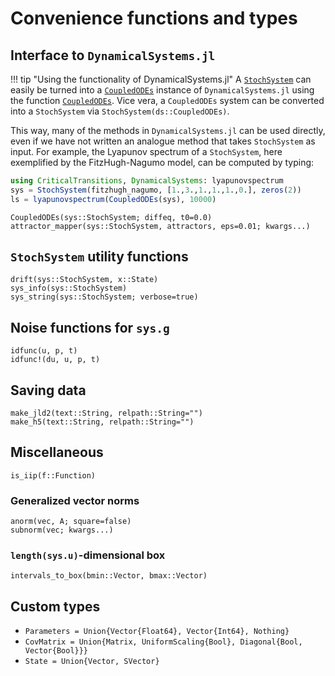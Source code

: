 # Convenience functions and types

## Interface to `DynamicalSystems.jl`

!!! tip "Using the functionality of DynamicalSystems.jl"
    A [`StochSystem`](@ref) can easily be turned into a 
    [`CoupledODEs`](https://juliadynamics.github.io/DynamicalSystems.jl/dev/tutorial/#DynamicalSystemsBase.CoupledODEs)
    instance of `DynamicalSystems.jl` using the function [`CoupledODEs`](@ref). Vice vera,
    a `CoupledODEs` system can be converted into a `StochSystem` via `StochSystem(ds::CoupledODEs)`.

This way, many of the methods in `DynamicalSystems.jl` can be used directly, even if we have
not written an analogue method that takes `StochSystem` as input. For example, the
Lyapunov spectrum of a `StochSystem`, here exemplified by the FitzHugh-Nagumo model, can be
computed by typing:

```julia
using CriticalTransitions, DynamicalSystems: lyapunovspectrum
sys = StochSystem(fitzhugh_nagumo, [1.,3.,1.,1.,1.,0.], zeros(2))
ls = lyapunovspectrum(CoupledODEs(sys), 10000)
```

```@docs
CoupledODEs(sys::StochSystem; diffeq, t0=0.0)
attractor_mapper(sys::StochSystem, attractors, eps=0.01; kwargs...)
```

## `StochSystem` utility functions

```@docs
drift(sys::StochSystem, x::State)
sys_info(sys::StochSystem)
sys_string(sys::StochSystem; verbose=true)
```

## Noise functions for `sys.g`

```@docs
idfunc(u, p, t)
idfunc!(du, u, p, t)
```

## Saving data

```@docs
make_jld2(text::String, relpath::String="")
make_h5(text::String, relpath::String="")
```

## Miscellaneous

```@docs
is_iip(f::Function)
```

### Generalized vector norms
```@docs
anorm(vec, A; square=false)
subnorm(vec; kwargs...)
```

### `length(sys.u)`-dimensional box

```@docs
intervals_to_box(bmin::Vector, bmax::Vector)
```

## Custom types

* `Parameters = Union{Vector{Float64}, Vector{Int64}, Nothing}`
* `CovMatrix = Union{Matrix, UniformScaling{Bool}, Diagonal{Bool, Vector{Bool}}}`
* `State = Union{Vector, SVector}`